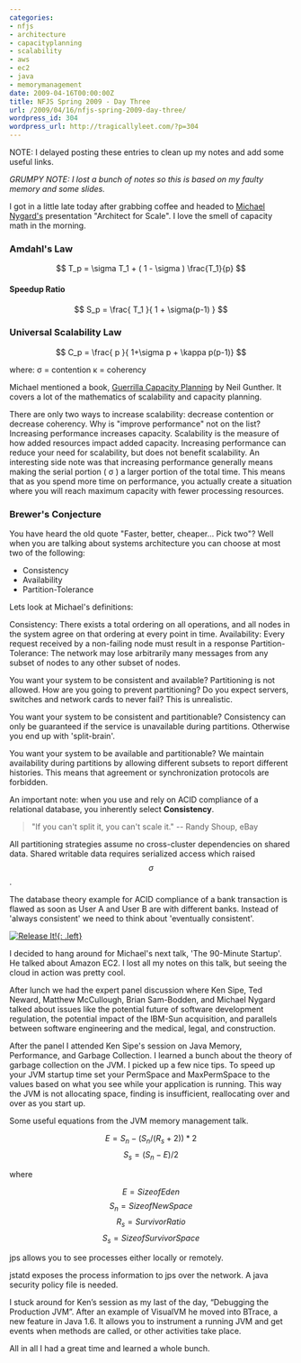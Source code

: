 ```yaml
---
categories:
- nfjs
- architecture
- capacityplanning
- scalability
- aws
- ec2
- java
- memorymanagement
date: 2009-04-16T00:00:00Z
title: NFJS Spring 2009 - Day Three
url: /2009/04/16/nfjs-spring-2009-day-three/
wordpress_id: 304
wordpress_url: http://tragicallyleet.com/?p=304
---
```


NOTE: I delayed posting these entries to clean up my notes and add some useful links.

*GRUMPY NOTE: I lost a bunch of notes so this is based on my faulty memory and some slides.*

I got in a little late today after grabbing coffee and headed to [Michael Nygard's](http://michaelnygard.com/) presentation "Architect for Scale". I love the smell of capacity math in the morning.

### Amdahl's Law

$$ T_p = \sigma T_1 + ( 1 - \sigma ) \frac{T_1}{p} $$

#### Speedup Ratio

$$ S_p = \frac{ T_1 }{ 1 + \sigma(p-1) } $$ 

### Universal Scalability Law

$$ C_p = \frac{ p }{ 1+\sigma p + \kappa p(p-1)} $$

where:
&sigma; = contention
&kappa; = coherency

Michael mentioned a book, [Guerrilla Capacity Planning](http://www.amazon.com/gp/product/3540261389?ie=UTF8&tag=mylibrary01-20&linkCode=as2&camp=1789&creative=390957&creativeASIN=3540261389) by Neil Gunther. It covers a lot of the mathematics of scalability and capacity planning.

There are only two ways to increase scalability: decrease contention or decrease coherency. Why is "improve performance" not on the list? Increasing performance increases capacity. Scalability is the measure of how added resources impact added capacity. Increasing performance can reduce your need for scalability, but does not benefit scalability. An interesting side note was that increasing performance generally means making the serial portion ( &sigma; ) a larger portion of the total time. This means that as you spend more time on performance, you actually create a situation where you will reach maximum capacity with fewer processing resources.

### Brewer's Conjecture

You have heard the old quote "Faster, better, cheaper... Pick two"? Well when you are talking about systems architecture you can choose at most two of the following: 

- Consistency
- Availability
- Partition-Tolerance

Lets look at Michael's definitions: 

Consistency:
  There exists a total ordering on all operations, and all nodes in the system agree on that ordering at every point in time.
Availability:
  Every request received by a non-failing node must result in a response
Partition-Tolerance:
  The network may lose arbitrarily many messages from any subset of nodes to any other subset of nodes.

You want your system to be consistent and available? Partitioning is not allowed. How are you going to prevent partitioning? Do you expect servers, switches and network cards to never fail? This is unrealistic.

You want your system to be consistent and partitionable? Consistency can only be guaranteed if the service is unavailable during partitions. Otherwise you end up with 'split-brain'.

You want your system to be available and partitionable? We maintain availability during partitions by allowing different subsets to report different histories. This means that agreement or synchronization protocols are forbidden.

An important note: when you use and rely on ACID compliance of a relational database, you inherently select **Consistency**.

> "If you can't split it, you can't scale it." -- Randy Shoup, eBay

All partitioning strategies assume no cross-cluster dependencies on shared data. Shared writable data requires serialized access which raised
$$ \sigma $$
.

The database theory example for ACID compliance of a bank transaction is flawed as soon as User A and User B are with different banks. Instead of 'always consistent' we need to think about 'eventually consistent'.

[![Release It!](https://images-na.ssl-images-amazon.com/images/I/41Nb-knuW-L._SL160_.jpg){: .left}](http://www.amazon.com/gp/product/0978739213?ie=UTF8&tag=tragicallyl33-20&linkCode=as2&camp=1789&creative=390957&creativeASIN=0978739213)

I decided to hang around for Michael's next talk, 'The 90-Minute Startup'. He talked about Amazon EC2. I lost all my notes on this talk, but seeing the cloud in action was pretty cool.

After lunch we had the expert panel discussion where Ken Sipe, Ted Neward, Matthew McCullough, Brian Sam-Bodden, and Michael Nygard talked about issues like the potential future of software development regulation, the potential impact of the IBM-Sun acquisition, and parallels between software engineering and the medical, legal, and construction.

After the panel I attended Ken Sipe's session on Java Memory, Performance, and Garbage Collection. I learned a bunch about the theory of garbage collection on the JVM. I picked up a few nice tips. To speed up your JVM startup time set your PermSpace and MaxPermSpace to the values based on what you see while your application is running. This way the JVM is not allocating space, finding is insufficient, reallocating over and over as you start up.

Some useful equations from the JVM memory management talk.

$$ E = S_n - ( S_n / (R_s+2) ) * 2 $$
$$ S_s=(S_n-E)/2 $$

where

$$ E = Size of Eden $$
$$ S_n  = Size of New Space $$
$$ R_s  = Survivor Ratio $$
$$ S_s  = Size of Survivor Space $$

jps allows you to see processes either locally or remotely.

jstatd exposes the process information to jps over the network. A java security policy file is needed.

I stuck around for Ken&rsquo;s session as my last of the day, &ldquo;Debugging the Production JVM&rdquo;. After an example of VisualVM he moved into BTrace, a new feature in Java 1.6. It allows you to instrument a running JVM and get events when methods are called, or other activities take place.

All in all I had a great time and learned a whole bunch.

